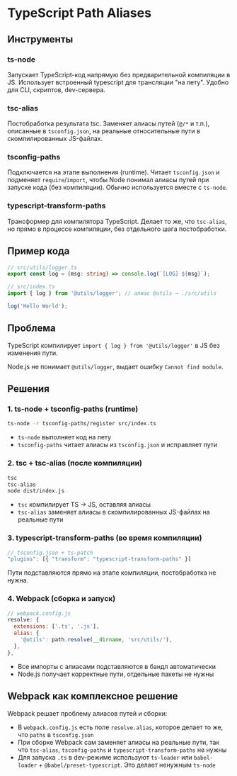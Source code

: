 # TypeScript Path Aliases

## Инструменты

### ts-node
Запускает TypeScript-код напрямую без предварительной компиляции в JS. Использует встроенный typescript для трансляции "на лету". Удобно для CLI, скриптов, dev-сервера.

### tsc-alias
Постобработка результата tsc. Заменяет алиасы путей (`@/*` и т.п.), описанные в `tsconfig.json`, на реальные относительные пути в скомпилированных JS-файлах.

### tsconfig-paths
Подключается на этапе выполнения (runtime). Читает `tsconfig.json` и подменяет `require`/`import`, чтобы Node понимал алиасы путей при запуске кода (без компиляции). Обычно используется вместе с `ts-node`.

### typescript-transform-paths
Трансформер для компилятора TypeScript. Делает то же, что `tsc-alias`, но прямо в процессе компиляции, без отдельного шага постобработки.

## Пример кода

```typescript
// src/utils/logger.ts
export const log = (msg: string) => console.log(`[LOG] ${msg}`);

// src/index.ts
import { log } from '@utils/logger'; // алиас @utils → ./src/utils

log('Hello World');
```

## Проблема

TypeScript компилирует `import { log } from '@utils/logger'` в JS без изменения пути.

Node.js не понимает `@utils/logger`, выдает ошибку `Cannot find module`.

## Решения

### 1. ts-node + tsconfig-paths (runtime)

```bash
ts-node -r tsconfig-paths/register src/index.ts
```

- `ts-node` выполняет код на лету
- `tsconfig-paths` читает алиасы из `tsconfig.json` и исправляет пути

### 2. tsc + tsc-alias (после компиляции)

```bash
tsc
tsc-alias
node dist/index.js
```

- `tsc` компилирует TS → JS, оставляя алиасы
- `tsc-alias` заменяет алиасы в скомпилированных JS-файлах на реальные пути

### 3. typescript-transform-paths (во время компиляции)

```typescript
// tsconfig.json + ts-patch
"plugins": [{ "transform": "typescript-transform-paths" }]
```

Пути подставляются прямо на этапе компиляции, постобработка не нужна.

### 4. Webpack (сборка и запуск)

```javascript
// webpack.config.js
resolve: {
  extensions: ['.ts', '.js'],
  alias: {
    '@utils': path.resolve(__dirname, 'src/utils/'),
  },
},
```

- Все импорты с алиасами подставляются в бандл автоматически
- Node.js получает корректные пути, отдельные пакеты не нужны

## Webpack как комплексное решение

Webpack решает проблему алиасов путей и сборки:

- В `webpack.config.js` есть поле `resolve.alias`, которое делает то же, что `paths` в `tsconfig.json`
- При сборке Webpack сам заменяет алиасы на реальные пути, так что `tsc-alias`, `tsconfig-paths` и `typescript-transform-paths` не нужны
- Для запуска `.ts` в dev-режиме используют `ts-loader` или `babel-loader` + `@babel/preset-typescript`. Это делает ненужным `ts-node`